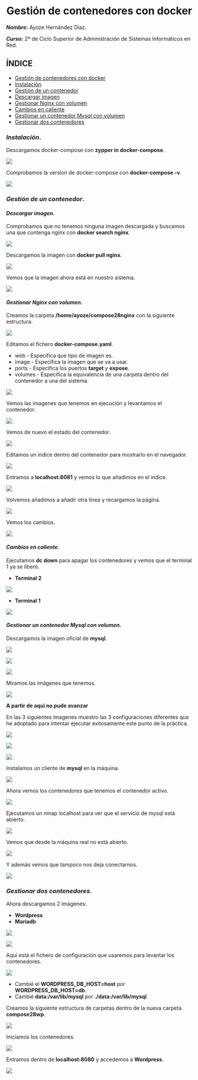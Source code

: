 
<center>

# Gestión de contenedores con docker <a name="docker"></a>


</center>

***Nombre:*** Ayoze Hernández Díaz.

***Curso:*** 2º de Ciclo Superior de Administración de Sistemas Informáticos en Red.

## ÍNDICE

+ [Gestión de contenedores con docker](#docker)
+ [Instalación](#Punto1)
+ [Gestión de un contenedor](#Punto2)
+ [Descargar imagen](#Punto3)
+ [Gestionar Nginx con volumen](#Punto4)
+ [Cambios en caliente](#Punto5)
+ [Gestionar un contenedor Mysql con volumen](#Punto6)
+ [Gestionar dos contenedores](#Punto7)

### ***Instalación***. <a name="Punto1"></a>

Descargamos docker-compose con **zypper in docker-compose**.

![](./img/002.png)

Comprobamos la version de docker-compose con **docker-compose -v**.

![](./img/003.png)

### ***Gestión de un contenedor***. <a name="Punto2"></a>

#### ***Descargar imagen***. <a name="Punto3"></a>

Comprobamos que no tenemos ninguna imagen descargada y buscamos una que contenga nginx con **docker search nginx**.

![](./img/004.png)

Descargamos la imagen con **docker pull nginx**.

![](./img/005.png)

Vemos que la imagen ahora está en nuestro sistema.

![](./img/006.png)

#### ***Gestionar Nginx con volumen***. <a name="Punto4"></a>

Creamos la carpeta **/home/ayoze/compose28nginx** con la siguiente estructura.

![](./img/007.png)

Editamos el fichero **docker-compose.yaml**.


* web - Especifica que tipo de imagen es.
* image - Especifica la imagen que se va a usar.
* ports - Especifica los puertos **target** y **expose**.
* volumes - Especifica la equivalencia de una carpeta dentro del contenedor a una del sistema.

![](./img/008.png)

Vemos las imagenes que tenemos en ejecución y levantamos el contenedor.

![](./img/009.png)

Vemos de nuevo el estado del contenedor.

![](./img/010.png)

Editamos un indice dentro del contenedor para mostrarlo en el navegador.

![](./img/011.png)

Entramos a **localhost:8081** y vemos lo que añadimos en el indice.

![](./img/012.png)

Volvemos añadimos a añadir otra línea y recargamos la página.

![](./img/013.png)

Vemos los cambios.

![](./img/014.png)

#### ***Cambios en caliente***. <a name="Punto5"></a>

Ejecutamos **dc down** para apagar los contenedores y vemos que el terminal 1 ya se liberó.

* **Terminal 2**

![](./img/015.png)

* **Terminal 1**

![](./img/016.png)

#### ***Gestionar un contenedor Mysql con volumen***. <a name="Punto6"></a>

Descargamos la imagen oficial de **mysql**.

![](./img/017.png)

![](./img/018.png)

![](./img/019.png)

Miramos las imágenes que tenemos.

![](./img/020.png)

**A partir de aquí no pude avanzar**

En las 3 siguientes imagenes muestro las 3 configuraciones diferentes que he adoptado para intentar ejecutar exitosamente este punto de la práctica.

![](./img/021.png)

![](./img/022.png)

![](./img/023.png)

Instalamos un cliente de **mysql** en la máquina.

![](./img/024.png)

Ahora vemos los contenedores que tenemos el contenedor activo.

![](./img/026.png)

Ejecutamos un nmap localhost para ver que el servicio de mysql está abierto.

![](./img/027.png)

Vemos que desde la máquina real no está abierto.

![](./img/028.png)

Y además vemos que tampoco nos deja conectarnos.

![](./img/error/001.png)

### ***Gestionar dos contenedores***. <a name="Punto7"></a>

Ahora descargamos 2 imágenes:

* **Wordpress**
* **Mariadb**

![](./img/029.png)

![](./img/030.png)

Aquí está el fichero de configuración que usaremos para levantar los contenedores.

![](./img/031.png)

* Cambié el **WORDPRESS_DB_HOST=host** por **WORDPRESS_DB_HOST=db**.
* Cambié **data:/var/lib/mysql** por **./data:/var/lib/mysql**.

Creamos la siguiente estructura de carpetas dentro de la nueva carpeta **compose28wp**.

![](./img/032.png)

Iniciamos los contenedores.

![](./img/034.png)

Entramos dentro de **localhost:8080** y accedemos a **Wordpress**.

![](./img/036.png)
